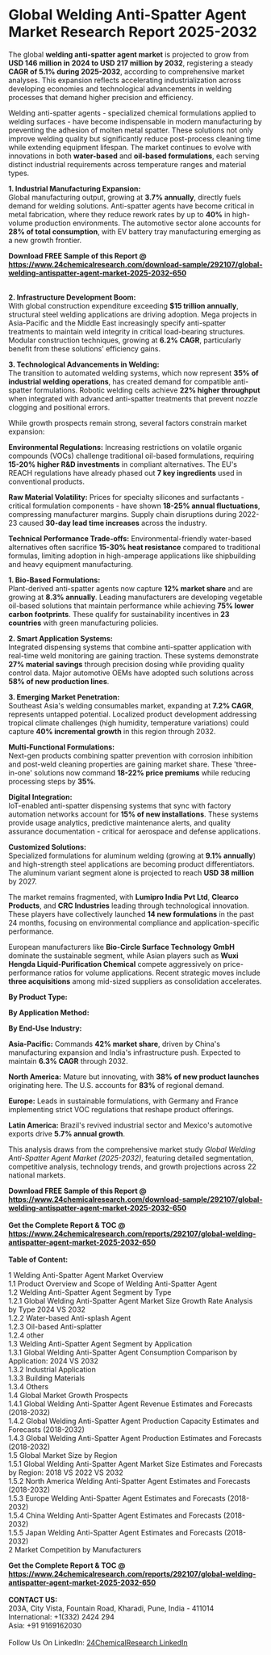 <h1>Global Welding Anti-Spatter Agent Market Research Report 2025-2032</h1><p>The global <strong>welding anti-spatter agent market</strong> is projected to grow from <strong>USD 146 million in 2024 to USD 217 million by 2032</strong>, registering a steady <strong>CAGR of 5.1% during 2025-2032</strong>, according to comprehensive market analyses. This expansion reflects accelerating industrialization across developing economies and technological advancements in welding processes that demand higher precision and efficiency.</p><p>Welding anti-spatter agents - specialized chemical formulations applied to welding surfaces - have become indispensable in modern manufacturing by preventing the adhesion of molten metal spatter. These solutions not only improve welding quality but significantly reduce post-process cleaning time while extending equipment lifespan. The market continues to evolve with innovations in both <strong>water-based</strong> and <strong>oil-based formulations</strong>, each serving distinct industrial requirements across temperature ranges and material types.</p><p><strong>1. Industrial Manufacturing Expansion:</strong><br>
Global manufacturing output, growing at <strong>3.7% annually</strong>, directly fuels demand for welding solutions. Anti-spatter agents have become critical in metal fabrication, where they reduce rework rates by up to <strong>40%</strong> in high-volume production environments. The automotive sector alone accounts for <strong>28% of total consumption</strong>, with EV battery tray manufacturing emerging as a new growth frontier.</p><div><b>Download FREE Sample of this Report @ 
            <a href="https://www.24chemicalresearch.com/download-sample/292107/global-welding-antispatter-agent-market-2025-2032-650">
            https://www.24chemicalresearch.com/download-sample/292107/global-welding-antispatter-agent-market-2025-2032-650</a></b></div><br><p><strong>2. Infrastructure Development Boom:</strong><br>
With global construction expenditure exceeding <strong>$15 trillion annually</strong>, structural steel welding applications are driving adoption. Mega projects in Asia-Pacific and the Middle East increasingly specify anti-spatter treatments to maintain weld integrity in critical load-bearing structures. Modular construction techniques, growing at <strong>6.2% CAGR</strong>, particularly benefit from these solutions' efficiency gains.</p><p><strong>3. Technological Advancements in Welding:</strong><br>
The transition to automated welding systems, which now represent <strong>35% of industrial welding operations</strong>, has created demand for compatible anti-spatter formulations. Robotic welding cells achieve <strong>22% higher throughput</strong> when integrated with advanced anti-spatter treatments that prevent nozzle clogging and positional errors.</p><p>While growth prospects remain strong, several factors constrain market expansion:</p><p><strong>Environmental Regulations:</strong> Increasing restrictions on volatile organic compounds (VOCs) challenge traditional oil-based formulations, requiring <strong>15-20% higher R&amp;D investments</strong> in compliant alternatives. The EU's REACH regulations have already phased out <strong>7 key ingredients</strong> used in conventional products.</p><p><strong>Raw Material Volatility:</strong> Prices for specialty silicones and surfactants - critical formulation components - have shown <strong>18-25% annual fluctuations</strong>, compressing manufacturer margins. Supply chain disruptions during 2022-23 caused <strong>30-day lead time increases</strong> across the industry.</p><p><strong>Technical Performance Trade-offs:</strong> Environmental-friendly water-based alternatives often sacrifice <strong>15-30% heat resistance</strong> compared to traditional formulas, limiting adoption in high-amperage applications like shipbuilding and heavy equipment manufacturing.</p><p><strong>1. Bio-Based Formulations:</strong><br>
Plant-derived anti-spatter agents now capture <strong>12% market share</strong> and are growing at <strong>8.3% annually</strong>. Leading manufacturers are developing vegetable oil-based solutions that maintain performance while achieving <strong>75% lower carbon footprints</strong>. These qualify for sustainability incentives in <strong>23 countries</strong> with green manufacturing policies.</p><p><strong>2. Smart Application Systems:</strong><br>
Integrated dispensing systems that combine anti-spatter application with real-time weld monitoring are gaining traction. These systems demonstrate <strong>27% material savings</strong> through precision dosing while providing quality control data. Major automotive OEMs have adopted such solutions across <strong>58% of new production lines</strong>.</p><p><strong>3. Emerging Market Penetration:</strong><br>
Southeast Asia's welding consumables market, expanding at <strong>7.2% CAGR</strong>, represents untapped potential. Localized product development addressing tropical climate challenges (high humidity, temperature variations) could capture <strong>40% incremental growth</strong> in this region through 2032.</p><p><strong>Multi-Functional Formulations:</strong><br>
	Next-gen products combining spatter prevention with corrosion inhibition and post-weld cleaning properties are gaining market share. These 'three-in-one' solutions now command <strong>18-22% price premiums</strong> while reducing processing steps by <strong>35%</strong>.</p><p><strong>Digital Integration:</strong><br>
	IoT-enabled anti-spatter dispensing systems that sync with factory automation networks account for <strong>15% of new installations</strong>. These systems provide usage analytics, predictive maintenance alerts, and quality assurance documentation - critical for aerospace and defense applications.</p><p><strong>Customized Solutions:</strong><br>
	Specialized formulations for aluminum welding (growing at <strong>9.1% annually</strong>) and high-strength steel applications are becoming product differentiators. The aluminum variant segment alone is projected to reach <strong>USD 38 million</strong> by 2027.</p><p>The market remains fragmented, with <strong>Lumipro India Pvt Ltd</strong>, <strong>Clearco Products</strong>, and <strong>CRC Industries</strong> leading through technological innovation. These players have collectively launched <strong>14 new formulations</strong> in the past 24 months, focusing on environmental compliance and application-specific performance.</p><p>European manufacturers like <strong>Bio-Circle Surface Technology GmbH</strong> dominate the sustainable segment, while Asian players such as <strong>Wuxi Hengda Liquid-Purification Chemical</strong> compete aggressively on price-performance ratios for volume applications. Recent strategic moves include <strong>three acquisitions</strong> among mid-sized suppliers as consolidation accelerates.</p><p><strong>By Product Type:</strong></p><p><strong>By Application Method:</strong></p><p><strong>By End-Use Industry:</strong></p><p><strong>Asia-Pacific:</strong> Commands <strong>42% market share</strong>, driven by China's manufacturing expansion and India's infrastructure push. Expected to maintain <strong>6.3% CAGR</strong> through 2032.</p><p><strong>North America:</strong> Mature but innovating, with <strong>38% of new product launches</strong> originating here. The U.S. accounts for <strong>83%</strong> of regional demand.</p><p><strong>Europe:</strong> Leads in sustainable formulations, with Germany and France implementing strict VOC regulations that reshape product offerings.</p><p><strong>Latin America:</strong> Brazil's revived industrial sector and Mexico's automotive exports drive <strong>5.7% annual growth</strong>.</p><p>This analysis draws from the comprehensive market study <em>Global Welding Anti-Spatter Agent Market (2025-2032)</em>, featuring detailed segmentation, competitive analysis, technology trends, and growth projections across 22 national markets.</p><div><b>Download FREE Sample of this Report @ 
            <a href="https://www.24chemicalresearch.com/download-sample/292107/global-welding-antispatter-agent-market-2025-2032-650">
            https://www.24chemicalresearch.com/download-sample/292107/global-welding-antispatter-agent-market-2025-2032-650</a></b></div><br><div><b>Get the Complete Report & TOC @ 
            <a href="https://www.24chemicalresearch.com/reports/292107/global-welding-antispatter-agent-market-2025-2032-650">
            https://www.24chemicalresearch.com/reports/292107/global-welding-antispatter-agent-market-2025-2032-650</a></b></div><br>
            <b>Table of Content:</b><p>1 Welding Anti-Spatter Agent Market Overview<br />
    1.1 Product Overview and Scope of Welding Anti-Spatter Agent<br />
    1.2 Welding Anti-Spatter Agent Segment by Type<br />
        1.2.1 Global Welding Anti-Spatter Agent Market Size Growth Rate Analysis by Type 2024 VS 2032<br />
        1.2.2 Water-based Anti-splash Agent<br />
        1.2.3 Oil-based Anti-splatter<br />
        1.2.4 other<br />
    1.3 Welding Anti-Spatter Agent Segment by Application<br />
        1.3.1 Global Welding Anti-Spatter Agent Consumption Comparison by Application: 2024 VS 2032<br />
        1.3.2 Industrial Application<br />
        1.3.3 Building Materials<br />
        1.3.4 Others<br />
    1.4 Global Market Growth Prospects<br />
        1.4.1 Global Welding Anti-Spatter Agent Revenue Estimates and Forecasts (2018-2032)<br />
        1.4.2 Global Welding Anti-Spatter Agent Production Capacity Estimates and Forecasts (2018-2032)<br />
        1.4.3 Global Welding Anti-Spatter Agent Production Estimates and Forecasts (2018-2032)<br />
    1.5 Global Market Size by Region<br />
        1.5.1 Global Welding Anti-Spatter Agent Market Size Estimates and Forecasts by Region: 2018 VS 2022 VS 2032<br />
        1.5.2 North America Welding Anti-Spatter Agent Estimates and Forecasts (2018-2032)<br />
        1.5.3 Europe Welding Anti-Spatter Agent Estimates and Forecasts (2018-2032)<br />
        1.5.4 China Welding Anti-Spatter Agent Estimates and Forecasts (2018-2032)<br />
        1.5.5 Japan Welding Anti-Spatter Agent Estimates and Forecasts (2018-2032)<br />
2 Market Competition by Manufacturers<br />
 </p><div><b>Get the Complete Report & TOC @ 
            <a href="https://www.24chemicalresearch.com/reports/292107/global-welding-antispatter-agent-market-2025-2032-650">
            https://www.24chemicalresearch.com/reports/292107/global-welding-antispatter-agent-market-2025-2032-650</a></b></div><br><b>CONTACT US:</b><br>
            203A, City Vista, Fountain Road, Kharadi, Pune, India - 411014<br>
            International: +1(332) 2424 294<br>
            Asia: +91 9169162030 <br><br>
            Follow Us On LinkedIn: <a href="https://www.linkedin.com/company/24chemicalresearch/">24ChemicalResearch LinkedIn</a>